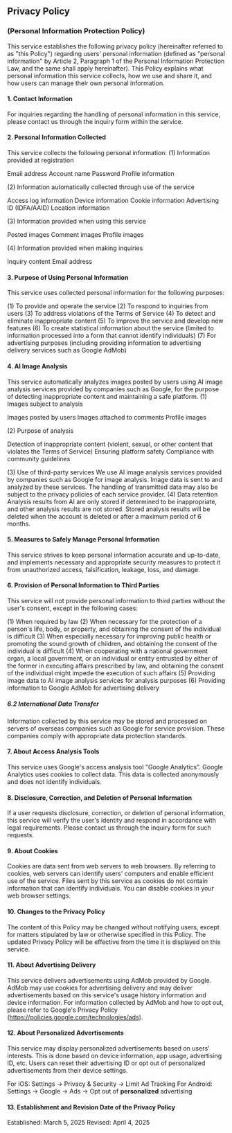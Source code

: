 ## Privacy Policy

### (Personal Information Protection Policy)

This service establishes the following privacy policy (hereinafter referred to as "this Policy") regarding users' personal information (defined as "personal information" by Article 2, Paragraph 1 of the Personal Information Protection Law, and the same shall apply hereinafter). This Policy explains what personal information this service collects, how we use and share it, and how users can manage their own personal information.

#### 1. Contact Information

For inquiries regarding the handling of personal information in this service, please contact us through the inquiry form within the service.

#### 2. Personal Information Collected

This service collects the following personal information:
(1) Information provided at registration

Email address
Account name
Password
Profile information

(2) Information automatically collected through use of the service

Access log information
Device information
Cookie information
Advertising ID (IDFA/AAID)
Location information

(3) Information provided when using this service

Posted images
Comment images
Profile images

(4) Information provided when making inquiries

Inquiry content
Email address

#### 3. Purpose of Using Personal Information

This service uses collected personal information for the following purposes:

(1) To provide and operate the service
(2) To respond to inquiries from users
(3) To address violations of the Terms of Service
(4) To detect and eliminate inappropriate content
(5) To improve the service and develop new features
(6) To create statistical information about the service (limited to information processed into a form that cannot identify individuals)
(7) For advertising purposes (including providing information to advertising delivery services such as Google AdMob)

#### 4. AI Image Analysis

This service automatically analyzes images posted by users using AI image analysis services provided by companies such as Google, for the purpose of detecting inappropriate content and maintaining a safe platform.
(1) Images subject to analysis

Images posted by users
Images attached to comments
Profile images

(2) Purpose of analysis

Detection of inappropriate content (violent, sexual, or other content that violates the Terms of Service)
Ensuring platform safety
Compliance with community guidelines

(3) Use of third-party services
We use AI image analysis services provided by companies such as Google for image analysis. Image data is sent to and analyzed by these services. The handling of transmitted data may also be subject to the privacy policies of each service provider.
(4) Data retention
Analysis results from AI are only stored if determined to be inappropriate, and other analysis results are not stored. Stored analysis results will be deleted when the account is deleted or after a maximum period of 6 months.

#### 5. Measures to Safely Manage Personal Information

This service strives to keep personal information accurate and up-to-date, and implements necessary and appropriate security measures to protect it from unauthorized access, falsification, leakage, loss, and damage.

#### 6. Provision of Personal Information to Third Parties

This service will not provide personal information to third parties without the user's consent, except in the following cases:

(1) When required by law
(2) When necessary for the protection of a person's life, body, or property, and obtaining the consent of the individual is difficult
(3) When especially necessary for improving public health or promoting the sound growth of children, and obtaining the consent of the individual is difficult
(4) When cooperating with a national government organ, a local government, or an individual or entity entrusted by either of the former in executing affairs prescribed by law, and obtaining the consent of the individual might impede the execution of such affairs
(5) Providing image data to AI image analysis services for analysis purposes
(6) Providing information to Google AdMob for advertising delivery

##### 6.2 International Data Transfer

Information collected by this service may be stored and processed on servers of overseas companies such as Google for service provision. These companies comply with appropriate data protection standards.

#### 7. About Access Analysis Tools

This service uses Google's access analysis tool "Google Analytics". Google Analytics uses cookies to collect data. This data is collected anonymously and does not identify individuals.

#### 8. Disclosure, Correction, and Deletion of Personal Information

If a user requests disclosure, correction, or deletion of personal information, this service will verify the user's identity and respond in accordance with legal requirements. Please contact us through the inquiry form for such requests.

#### 9. About Cookies

Cookies are data sent from web servers to web browsers. By referring to cookies, web servers can identify users' computers and enable efficient use of the service. Files sent by this service as cookies do not contain information that can identify individuals. You can disable cookies in your web browser settings.

#### 10. Changes to the Privacy Policy

The content of this Policy may be changed without notifying users, except for matters stipulated by law or otherwise specified in this Policy. The updated Privacy Policy will be effective from the time it is displayed on this service.

#### 11. About Advertising Delivery

This service delivers advertisements using AdMob provided by Google. AdMob may use cookies for advertising delivery and may deliver advertisements based on this service's usage history information and device information.
For information collected by AdMob and how to opt out, please refer to Google's Privacy Policy (https://policies.google.com/technologies/ads).

#### 12. About Personalized Advertisements

This service may display personalized advertisements based on users' interests. This is done based on device information, app usage, advertising ID, etc. Users can reset their advertising ID or opt out of personalized advertisements from their device settings.

For iOS: Settings → Privacy & Security → Limit Ad Tracking
For Android: Settings → Google → Ads → Opt out of **personalized** advertising

#### 13. Establishment and Revision Date of the Privacy Policy

Established: March 5, 2025
Revised: April 4, 2025
